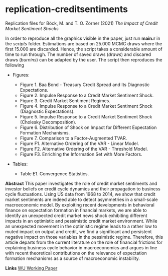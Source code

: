 # replication-creditsentiments

Replication files for Böck, M. and T. O. Zörner (2021) *The Impact of Credit Market Sentiment Shocks*

In order to reproduce all the graphics visible in the paper, just run **main.r** in the *scripts* folder. Estimations are based on 25.000 MCMC draws where the first 15.000 are discarded. Hence, the script takes a considerable amount of time to run through. The number of saved draws (*draws*) and discared draws (*burnins*) can be adapted by the user. The script then reproduces the following

- Figures:
  + Figure 1. Baa Bond - Treasury Credit Spread and Its Diagnostic Expectations.
  + Figure 2. Impulse Response to a Credit Market Sentiment Shock.
  + Figure 3. Credit Market Sentiment Regimes.
  + Figure 4. Impulse Response to a Credit Market Sentiment Shock (Diagnostic Expectations).
  + Figure 5. Impulse Response to a Credit Market Sentiment Shock (Cholesky Decomposition).
  + Figure 6. Distribution of Shock on Impact for Different Expectation Formation Mechanisms.
  + Figure 7. Comparison to a Factor-Augmented TVAR.
  + Figure F1. Alternative Ordering of the VAR - Linear Model.
  + Figure F2. Alternative Ordering of the VAR - Threshold Model.
  + Figure F3. Enriching the Information Set with More Factors.

- Tables:
  + Table E1. Convergence Statistics.

**Abstract** This paper investigates the role of credit market sentiments and investor beliefs on credit cycle dynamics and their propagation to business cycle fluctuations. Using US data from 1968 to 2014, we show that credit market sentiments are indeed able to detect asymmetries in a small-scale macroeconomic model. By exploiting recent developments in behavioral finance on expectation formation in financial markets, we are able to identify an unexpected credit market news shock exhibiting different impacts in an optimistic and pessimistic credit market environment. While an unexpected movement in the optimistic regime leads to a rather low to muted impact on output and credit, we find a significant and persistent negative impact on those variables in the pessimistic regime. Therefore, this article departs from the current literature on the role of financial frictions for explaining business cycle behavior in macroeconomics and argues in line with recent theoretical contributions on the relevance of expectation formation mechanisms as a source of macroeconomic instability.

**Links** [WU Working Paper](https://epub.wu.ac.at/7087/)
